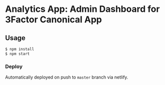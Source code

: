 # Analytics App: Admin Dashboard for 3Factor Canonical App

## Usage

```bash
$ npm install
$ npm start
```

### Deploy

Automatically deployed on push to `master` branch via netlify.

